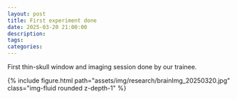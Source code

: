 ```yaml
---
layout: post
title: First experiment done
date: 2025-03-20 21:00:00
description: 
tags:
categories: 
---
```

First thin-skull window and imaging session done by our trainee.

<div class="row mt-13">
    <div class="col-sm mt-3 mt-md-0">
        {% include figure.html path="assets/img/research/brainImg_20250320.jpg" class="img-fluid rounded z-depth-1" %}
    </div>
</div>
<div class="caption">
</div>